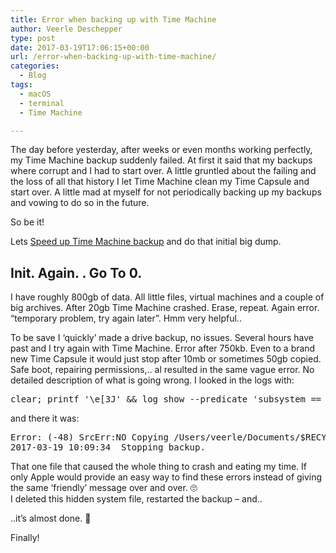 ```yaml
---
title: Error when backing up with Time Machine
author: Veerle Deschepper
type: post
date: 2017-03-19T17:06:15+00:00
url: /error-when-backing-up-with-time-machine/
categories:
  - Blog
tags:
  - macOS
  - terminal
  - Time Machine

---
```

The day before yesterday, after weeks or even months working perfectly, my Time Machine backup suddenly failed. At first it said that my backups where corrupt and I had to start over. A little gruntled about the failing and the loss of all that history I let Time Machine clean my Time Capsule and start over. A little mad at myself for not periodically backing up my backups and vowing to do so in the future.

So be it!

Lets [Speed up Time Machine backup][1] and do that initial big dump.

## Init. Again. <error>. Go To 0.

I have roughly 800gb of data. All little files, virtual machines and a couple of big archives. After 20gb Time Machine crashed. Erase, repeat. Again error. &#8220;temporary problem, try again later&#8221;. Hmm very helpful..

To be save I &#8216;quickly&#8217; made a drive backup, no issues. Several hours have past and I try again with Time Machine. Error after 750kb. Even to a brand new Time Capsule it would just stop after 10mb or sometimes 50gb copied. Safe boot, repairing permissions,.. al resulted in the same vague error. No detailed description of what is going wrong. I looked in the logs with:

<pre class="EnlighterJSRAW" data-enlighter-theme="git" data-enlighter-linenumbers="false">clear; printf '\e[3J' && log show --predicate 'subsystem == "com.apple.TimeMachine"' --info --last 7d | grep -F 'eMac' | grep -Fv 'etat' | awk -F']' '{print substr($0,1,19), $NF}'
</pre>

and there it was:

<pre class="EnlighterJSRAW" data-enlighter-theme="git" data-enlighter-linenumbers="false">Error: (-48) SrcErr:NO Copying /Users/veerle/Documents/$RECYCLE.BIN to /Volumes/Time Machine Backups/Backups.backupdb/MacKorben/2017-03-19-100444.inProgress/502CF005-A9A5-4FFB-99B4-73A2DE508CBD/Macintosh HD/Users/veerle/Documents
2017-03-19 10:09:34  Stopping backup.</pre>

That one file that caused the whole thing to crash and eating my time. If only Apple would provide an easy way to find these errors instead of giving the same &#8216;friendly&#8217; message over and over. 🙄  
I deleted this hidden system file, restarted the backup &#8211; and..

<nuxt-image src="/img/spongebob-later.jpg"></nuxt-image>

..it&#8217;s almost done. 🎉

Finally!

 [1]: https://blog.gompje.be/2017/03/19/speed-up-time-machine-backup/
